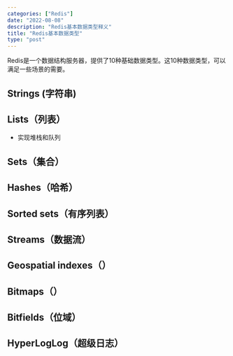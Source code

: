 ```yaml
---
categories: ["Redis"]
date: "2022-08-08"
description: "Redis基本数据类型释义"
title: "Redis基本数据类型"
type: "post"
---
```


Redis是一个数据结构服务器，提供了10种基础数据类型。这10种数据类型，可以满足一些场景的需要。

## Strings (字符串)

## Lists（列表）
- 实现堆栈和队列

## Sets（集合）

## Hashes（哈希）

## Sorted sets（有序列表）

## Streams（数据流）

## Geospatial indexes（）

## Bitmaps（）

## Bitfields（位域）

## HyperLogLog（超级日志）
